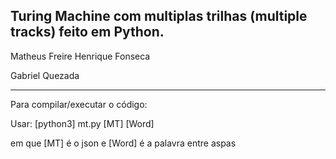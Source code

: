 Turing Machine com multiplas trilhas (multiple tracks) feito em Python.
--------------------------------------------------------------------------------------------
Matheus Freire Henrique Fonseca 


Gabriel Quezada 

--------------------------------------------------------------------------------------------

Para compilar/executar o código:

Usar: [python3] mt.py [MT] [Word] 

em que [MT] é o json e [Word] é a palavra entre aspas

